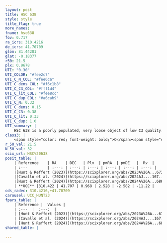 ```yaml
---
layout: post
title: HSC 638
style: style
title_flag: true
more_names: 
fname: hsc638
fov: 0.717
ra_icrs: 310.4216
de_icrs: 41.70709
glon: 81.44281
glat: -0.18377
r50: 21.5
plx: 0.9678
UTI: "0.30"
UTI_COLOR: "#fee2c7"
UTI_C_N_COL: "#fee6ca"
UTI_C_dens_COL: "#f6c1b8"
UTI_C_C3_COL: "#fff1d4"
UTI_C_lit_COL: "#fee8cc"
UTI_C_dup_COL: "#a6cab9"
UTI_C_N: 0.32
UTI_C_dens: 0.15
UTI_C_C3: 0.38
UTI_C_lit: 0.33
UTI_C_dup: 1.0
UTI_summary: |
    HSC 638 is a poorly populated, very loose object of low C3 quality. It was recently reported in the literature.
class3: |
    <span style="color: red; font-weight: bold;">C</span><span style="color: #FFC300; font-weight: bold;">B</span>
r_50_val: 21.5
N_50_val: 32
scix_url: HSC%20638
posit_table: |
    | Reference    | RA    | DEC   | Plx  | pmRA  | pmDE   |  Rv  |
    | :---         | :---: | :---: | :---: | :---: | :---: | :---: |
    |[Hunt & Reffert (2023)](https://scixplorer.org/abs/2023A%26A...673A.114H) | 310.357 | 41.665 | 0.979 | 2.499 | -2.567 | -19.113 |
    |[Cavallo et al. (2024)](https://scixplorer.org/abs/2024AJ....167...12C) | 310.346 | 41.792 | 0.971 | -- | -- | -- |
    |[Hunt & Reffert (2024)](https://scixplorer.org/abs/2024A%26A...686A..42H) | 310.357 | 41.665 | 0.979 | 2.499 | -2.567 | -19.113 |
    | **UCC** |310.422 | 41.707 | 0.968 | 2.528 | -2.582 | -11.22 | 
cds_radec: 310.4216,+41.70709
carousel: UCC_HUNT23
fpars_table: |
    | Reference |  Values |
    | :---  |  :---:  |
    | [Hunt & Reffert (2023)](https://scixplorer.org/abs/2023A%26A...673A.114H) | `AV50=3.112, diffAV50=1.907, MOD50=9.992, logAge50=8.133` |
    | [Cavallo et al. (2024)](https://scixplorer.org/abs/2024AJ....167...12C) | `AV50=3.25, dMod50=10.1, logAge50=8.02, [Fe/H]50=-0.36` |
    | [Hunt & Reffert (2024)](https://scixplorer.org/abs/2024A%26A...686A..42H) | `MassJ=54.4337` |
shared_table: |
    
---
```

